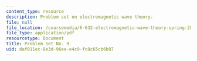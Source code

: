 ```yaml
---
content_type: resource
description: Problem set on electromagnetic wave theory.
file: null
file_location: /coursemedia/6-632-electromagnetic-wave-theory-spring-2003/daf011ec8e3d96eee4c9fc8c65cb6b87_ps9.pdf
file_type: application/pdf
resourcetype: Document
title: Problem Set No. 9
uid: daf011ec-8e3d-96ee-e4c9-fc8c65cb6b87
---
```

